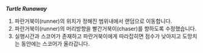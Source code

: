 ***Turtle Runaway***  
1. 파란거북이(runner)의 위치가 정해진 범위내에서 랜덤으로 이동합니다.
2. 파란거북이(runner)의 머리방향을 빨간거북이(chaser)를 향하도록 수정했습니다.
3. 실행시간과 스코어가 존재하고 파란거북이에게 따라잡히면 점수가 낮아지고 도망치는 동안에는 스코어가 올라갑니다.